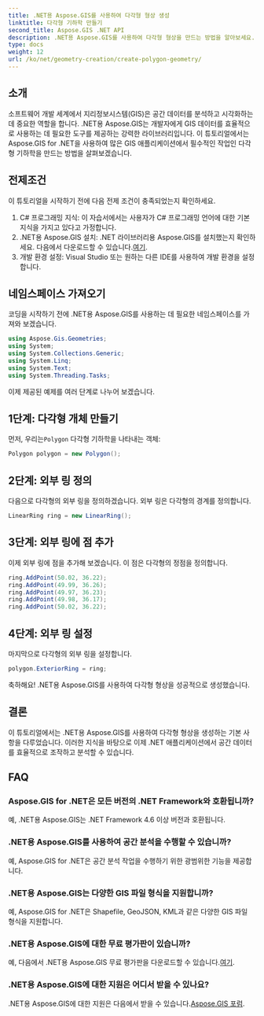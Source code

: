 ```yaml
---
title: .NET용 Aspose.GIS를 사용하여 다각형 형상 생성
linktitle: 다각형 기하학 만들기
second_title: Aspose.GIS .NET API
description: .NET용 Aspose.GIS를 사용하여 다각형 형상을 만드는 방법을 알아보세요. .NET 개발자를 위한 단계별 튜토리얼입니다.
type: docs
weight: 12
url: /ko/net/geometry-creation/create-polygon-geometry/
---
```

## 소개
소프트웨어 개발 세계에서 지리정보시스템(GIS)은 공간 데이터를 분석하고 시각화하는 데 중요한 역할을 합니다. .NET용 Aspose.GIS는 개발자에게 GIS 데이터를 효율적으로 사용하는 데 필요한 도구를 제공하는 강력한 라이브러리입니다. 이 튜토리얼에서는 Aspose.GIS for .NET을 사용하여 많은 GIS 애플리케이션에서 필수적인 작업인 다각형 기하학을 만드는 방법을 살펴보겠습니다.
## 전제조건
이 튜토리얼을 시작하기 전에 다음 전제 조건이 충족되었는지 확인하세요.
1. C# 프로그래밍 지식: 이 자습서에서는 사용자가 C# 프로그래밍 언어에 대한 기본 지식을 가지고 있다고 가정합니다.
2.  .NET용 Aspose.GIS 설치: .NET 라이브러리용 Aspose.GIS를 설치했는지 확인하세요. 다음에서 다운로드할 수 있습니다.[여기](https://releases.aspose.com/gis/net/).
3. 개발 환경 설정: Visual Studio 또는 원하는 다른 IDE를 사용하여 개발 환경을 설정합니다.

## 네임스페이스 가져오기
코딩을 시작하기 전에 .NET용 Aspose.GIS를 사용하는 데 필요한 네임스페이스를 가져와 보겠습니다.
```csharp
using Aspose.Gis.Geometries;
using System;
using System.Collections.Generic;
using System.Linq;
using System.Text;
using System.Threading.Tasks;
```

이제 제공된 예제를 여러 단계로 나누어 보겠습니다.
## 1단계: 다각형 개체 만들기
 먼저, 우리는`Polygon` 다각형 기하학을 나타내는 객체:
```csharp
Polygon polygon = new Polygon();
```
## 2단계: 외부 링 정의
다음으로 다각형의 외부 링을 정의하겠습니다. 외부 링은 다각형의 경계를 정의합니다.
```csharp
LinearRing ring = new LinearRing();
```
## 3단계: 외부 링에 점 추가
이제 외부 링에 점을 추가해 보겠습니다. 이 점은 다각형의 정점을 정의합니다.
```csharp
ring.AddPoint(50.02, 36.22);
ring.AddPoint(49.99, 36.26);
ring.AddPoint(49.97, 36.23);
ring.AddPoint(49.98, 36.17);
ring.AddPoint(50.02, 36.22);
```
## 4단계: 외부 링 설정
마지막으로 다각형의 외부 링을 설정합니다.
```csharp
polygon.ExteriorRing = ring;
```
축하해요! .NET용 Aspose.GIS를 사용하여 다각형 형상을 성공적으로 생성했습니다.

## 결론
이 튜토리얼에서는 .NET용 Aspose.GIS를 사용하여 다각형 형상을 생성하는 기본 사항을 다루었습니다. 이러한 지식을 바탕으로 이제 .NET 애플리케이션에서 공간 데이터를 효율적으로 조작하고 분석할 수 있습니다.
## FAQ
### Aspose.GIS for .NET은 모든 버전의 .NET Framework와 호환됩니까?
예, .NET용 Aspose.GIS는 .NET Framework 4.6 이상 버전과 호환됩니다.
### .NET용 Aspose.GIS를 사용하여 공간 분석을 수행할 수 있습니까?
예, Aspose.GIS for .NET은 공간 분석 작업을 수행하기 위한 광범위한 기능을 제공합니다.
### .NET용 Aspose.GIS는 다양한 GIS 파일 형식을 지원합니까?
예, Aspose.GIS for .NET은 Shapefile, GeoJSON, KML과 같은 다양한 GIS 파일 형식을 지원합니다.
### .NET용 Aspose.GIS에 대한 무료 평가판이 있습니까?
 예, 다음에서 .NET용 Aspose.GIS 무료 평가판을 다운로드할 수 있습니다.[여기](https://releases.aspose.com/).
### .NET용 Aspose.GIS에 대한 지원은 어디서 받을 수 있나요?
 .NET용 Aspose.GIS에 대한 지원은 다음에서 받을 수 있습니다.[Aspose.GIS 포럼](https://forum.aspose.com/c/gis/33).